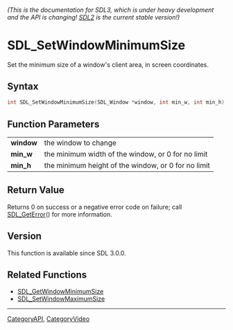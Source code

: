 ###### (This is the documentation for SDL3, which is under heavy development and the API is changing! [SDL2](https://wiki.libsdl.org/SDL2/) is the current stable version!)
# SDL_SetWindowMinimumSize

Set the minimum size of a window's client area, in screen coordinates.

## Syntax

```c
int SDL_SetWindowMinimumSize(SDL_Window *window, int min_w, int min_h);

```

## Function Parameters

|                |                                                     |
| -------------- | --------------------------------------------------- |
| **window**     | the window to change                                |
| **min_w**      | the minimum width of the window, or 0 for no limit  |
| **min_h**      | the minimum height of the window, or 0 for no limit |

## Return Value

Returns 0 on success or a negative error code on failure; call
[SDL_GetError](SDL_GetError)() for more information.

## Version

This function is available since SDL 3.0.0.

## Related Functions

* [SDL_GetWindowMinimumSize](SDL_GetWindowMinimumSize)
* [SDL_SetWindowMaximumSize](SDL_SetWindowMaximumSize)

----
[CategoryAPI](CategoryAPI), [CategoryVideo](CategoryVideo)



